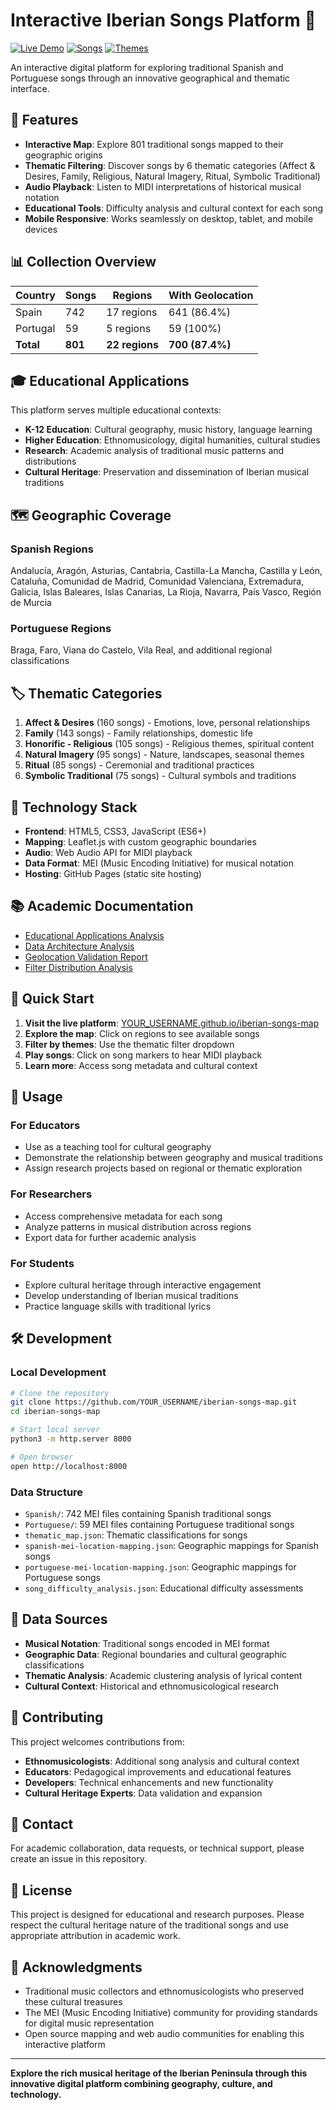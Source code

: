 # Interactive Iberian Songs Platform 🎵

[![Live Demo](https://img.shields.io/badge/Live%20Demo-GitHub%20Pages-blue)](https://YOUR_USERNAME.github.io/iberian-songs-map)
[![Songs](https://img.shields.io/badge/Songs-801-green)](https://YOUR_USERNAME.github.io/iberian-songs-map)
[![Themes](https://img.shields.io/badge/Themes-6-orange)](https://YOUR_USERNAME.github.io/iberian-songs-map)

An interactive digital platform for exploring traditional Spanish and Portuguese songs through an innovative geographical and thematic interface.

## 🌟 Features

- **Interactive Map**: Explore 801 traditional songs mapped to their geographic origins
- **Thematic Filtering**: Discover songs by 6 thematic categories (Affect & Desires, Family, Religious, Natural Imagery, Ritual, Symbolic Traditional)
- **Audio Playback**: Listen to MIDI interpretations of historical musical notation
- **Educational Tools**: Difficulty analysis and cultural context for each song
- **Mobile Responsive**: Works seamlessly on desktop, tablet, and mobile devices

## 📊 Collection Overview

| Country | Songs | Regions | With Geolocation |
|---------|-------|---------|------------------|
| Spain | 742 | 17 regions | 641 (86.4%) |
| Portugal | 59 | 5 regions | 59 (100%) |
| **Total** | **801** | **22 regions** | **700 (87.4%)** |

## 🎓 Educational Applications

This platform serves multiple educational contexts:
- **K-12 Education**: Cultural geography, music history, language learning
- **Higher Education**: Ethnomusicology, digital humanities, cultural studies
- **Research**: Academic analysis of traditional music patterns and distributions
- **Cultural Heritage**: Preservation and dissemination of Iberian musical traditions

## 🗺️ Geographic Coverage

### Spanish Regions
Andalucía, Aragón, Asturias, Cantabria, Castilla-La Mancha, Castilla y León, Cataluña, Comunidad de Madrid, Comunidad Valenciana, Extremadura, Galicia, Islas Baleares, Islas Canarias, La Rioja, Navarra, País Vasco, Región de Murcia

### Portuguese Regions
Braga, Faro, Viana do Castelo, Vila Real, and additional regional classifications

## 🏷️ Thematic Categories

1. **Affect & Desires** (160 songs) - Emotions, love, personal relationships
2. **Family** (143 songs) - Family relationships, domestic life
3. **Honorific - Religious** (105 songs) - Religious themes, spiritual content
4. **Natural Imagery** (95 songs) - Nature, landscapes, seasonal themes
5. **Ritual** (85 songs) - Ceremonial and traditional practices
6. **Symbolic Traditional** (75 songs) - Cultural symbols and traditions

## 🔧 Technology Stack

- **Frontend**: HTML5, CSS3, JavaScript (ES6+)
- **Mapping**: Leaflet.js with custom geographic boundaries
- **Audio**: Web Audio API for MIDI playback
- **Data Format**: MEI (Music Encoding Initiative) for musical notation
- **Hosting**: GitHub Pages (static site hosting)

## 📚 Academic Documentation

- [Educational Applications Analysis](Academic_Chapter_Interactive_Cultural_Heritage_Platform.md)
- [Data Architecture Analysis](Academic_Chapter_Data_Analysis.md)
- [Geolocation Validation Report](GEOLOCATION_VALIDATION_REPORT.md)
- [Filter Distribution Analysis](FILTER_DISTRIBUTION_ANALYSIS.md)

## 🚀 Quick Start

1. **Visit the live platform**: [YOUR_USERNAME.github.io/iberian-songs-map](https://YOUR_USERNAME.github.io/iberian-songs-map)
2. **Explore the map**: Click on regions to see available songs
3. **Filter by themes**: Use the thematic filter dropdown
4. **Play songs**: Click on song markers to hear MIDI playback
5. **Learn more**: Access song metadata and cultural context

## 📖 Usage

### For Educators
- Use as a teaching tool for cultural geography
- Demonstrate the relationship between geography and musical traditions
- Assign research projects based on regional or thematic exploration

### For Researchers
- Access comprehensive metadata for each song
- Analyze patterns in musical distribution across regions
- Export data for further academic analysis

### For Students
- Explore cultural heritage through interactive engagement
- Develop understanding of Iberian musical traditions
- Practice language skills with traditional lyrics

## 🛠️ Development

### Local Development
```bash
# Clone the repository
git clone https://github.com/YOUR_USERNAME/iberian-songs-map.git
cd iberian-songs-map

# Start local server
python3 -m http.server 8000

# Open browser
open http://localhost:8000
```

### Data Structure
- `Spanish/`: 742 MEI files containing Spanish traditional songs
- `Portuguese/`: 59 MEI files containing Portuguese traditional songs
- `thematic_map.json`: Thematic classifications for songs
- `spanish-mei-location-mapping.json`: Geographic mappings for Spanish songs
- `portuguese-mei-location-mapping.json`: Geographic mappings for Portuguese songs
- `song_difficulty_analysis.json`: Educational difficulty assessments

## 📄 Data Sources

- **Musical Notation**: Traditional songs encoded in MEI format
- **Geographic Data**: Regional boundaries and cultural geographic classifications
- **Thematic Analysis**: Academic clustering analysis of lyrical content
- **Cultural Context**: Historical and ethnomusicological research

## 🤝 Contributing

This project welcomes contributions from:
- **Ethnomusicologists**: Additional song analysis and cultural context
- **Educators**: Pedagogical improvements and educational features
- **Developers**: Technical enhancements and new functionality
- **Cultural Heritage Experts**: Data validation and expansion

## 📧 Contact

For academic collaboration, data requests, or technical support, please create an issue in this repository.

## 📜 License

This project is designed for educational and research purposes. Please respect the cultural heritage nature of the traditional songs and use appropriate attribution in academic work.

## 🙏 Acknowledgments

- Traditional music collectors and ethnomusicologists who preserved these cultural treasures
- The MEI (Music Encoding Initiative) community for providing standards for digital music representation
- Open source mapping and web audio communities for enabling this interactive platform

---

**Explore the rich musical heritage of the Iberian Peninsula through this innovative digital platform combining geography, culture, and technology.**
